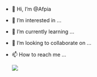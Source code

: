 - 👋 Hi, I’m @Afpia
- 👀 I’m interested in ...
- 🌱 I’m currently learning ...
- 💞️ I’m looking to collaborate on ...
- 📫 How to reach me ...

  ![](https://www.codewars.com/users/Afpia/badges/large)

<!---
Afpia/Afpia is a ✨ special ✨ repository because its `README.md` (this file) appears on your GitHub profile.
You can click the Preview link to take a look at your changes.
--->
